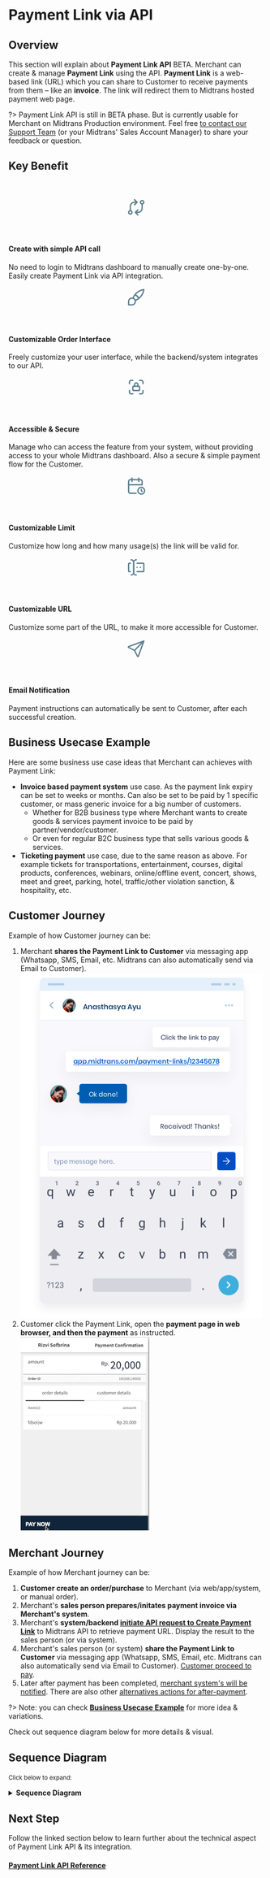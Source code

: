# Payment Link via API

## Overview
This section will explain about **Payment Link API** <span class="badge badge-yellow">BETA</span>. Merchant can create & manage **Payment Link** using the API. **Payment Link** is a web-based link (URL) which you can share to Customer to receive payments from them – like an **invoice**. The link will redirect them to Midtrans hosted payment web page.

?> Payment Link API is still in <span class="badge badge-yellow">BETA</span> phase. But is currently usable for Merchant on Midtrans Production environment. Feel free [to contact our Support Team](https://midtrans.com/contact-us) (or your Midtrans' Sales Account Manager) to share your feedback or question.

## Key Benefit
<br>

<!-- @NOTE: SVG icons generated from: https://tablericons.com/ size: 40, color: 597e8d
Because of limited time. Should properly ask MKT team for icons?
-->

<div class="cards-r-3">
  <div class="my-card card-smaller">

<p style="text-align: center;">
  <svg xmlns="http://www.w3.org/2000/svg" class="icon icon-tabler icon-tabler-exchange" width="40" height="40" viewBox="0 0 24 24" stroke-width="1.5" stroke="#597e8d" fill="none" stroke-linecap="round" stroke-linejoin="round">
  <path stroke="none" d="M0 0h24v24H0z" fill="none"/>
  <circle cx="5" cy="18" r="2" />
  <circle cx="19" cy="6" r="2" />
  <path d="M19 8v5a5 5 0 0 1 -5 5h-3l3 -3m0 6l-3 -3" />
  <path d="M5 16v-5a5 5 0 0 1 5 -5h3l-3 -3m0 6l3 -3" />
</svg>
</p><br>

<h4 class="my-card-title">Create with simple API call</h4>

No need to login to Midtrans dashboard to manually create one-by-one. Easily create Payment Link via API integration.

  </div>
  <div class="my-card card-smaller">

<p style="text-align: center;">
  <svg xmlns="http://www.w3.org/2000/svg" class="icon icon-tabler icon-tabler-brush" width="40" height="40" viewBox="0 0 24 24" stroke-width="1.5" stroke="#597e8d" fill="none" stroke-linecap="round" stroke-linejoin="round">
  <path stroke="none" d="M0 0h24v24H0z" fill="none"/>
  <path d="M3 21v-4a4 4 0 1 1 4 4h-4" />
  <path d="M21 3a16 16 0 0 0 -12.8 10.2" />
  <path d="M21 3a16 16 0 0 1 -10.2 12.8" />
  <path d="M10.6 9a9 9 0 0 1 4.4 4.4" />
</svg>
</p><br>

<h4 class="my-card-title">Customizable Order Interface</h4>

Freely customize your user interface, while the backend/system integrates to our API.

  </div>
  <div class="my-card card-smaller">

<p style="text-align: center;">
  <svg xmlns="http://www.w3.org/2000/svg" class="icon icon-tabler icon-tabler-lock-access" width="40" height="40" viewBox="0 0 24 24" stroke-width="1.5" stroke="#597e8d" fill="none" stroke-linecap="round" stroke-linejoin="round">
  <path stroke="none" d="M0 0h24v24H0z" fill="none"/>
  <path d="M4 8v-2a2 2 0 0 1 2 -2h2" />
  <path d="M4 16v2a2 2 0 0 0 2 2h2" />
  <path d="M16 4h2a2 2 0 0 1 2 2v2" />
  <path d="M16 20h2a2 2 0 0 0 2 -2v-2" />
  <rect x="8" y="11" width="8" height="5" rx="1" />
  <path d="M10 11v-2a2 2 0 1 1 4 0v2" />
</svg>
</p><br>

<h4 class="my-card-title">Accessible & Secure</h4>

Manage who can access the feature from your system, without providing access to your whole Midtrans dashboard. Also a secure & simple payment flow for the Customer.

  </div>
  <div class="my-card card-smaller">

<p style="text-align: center;">
  <svg xmlns="http://www.w3.org/2000/svg" class="icon icon-tabler icon-tabler-calendar-time" width="40" height="40" viewBox="0 0 24 24" stroke-width="1.5" stroke="#597e8d" fill="none" stroke-linecap="round" stroke-linejoin="round">
  <path stroke="none" d="M0 0h24v24H0z" fill="none"/>
  <path d="M11.795 21h-6.795a2 2 0 0 1 -2 -2v-12a2 2 0 0 1 2 -2h12a2 2 0 0 1 2 2v4" />
  <circle cx="18" cy="18" r="4" />
  <path d="M15 3v4" />
  <path d="M7 3v4" />
  <path d="M3 11h16" />
  <path d="M18 16.496v1.504l1 1" />
</svg>
</p><br>

<h4 class="my-card-title">Customizable Limit</h4>

Customize how long and how many usage(s) the link will be valid for.

  </div>
  <div class="my-card card-smaller">

<p style="text-align: center;">
  <svg xmlns="http://www.w3.org/2000/svg" class="icon icon-tabler icon-tabler-forms" width="40" height="40" viewBox="0 0 24 24" stroke-width="1.5" stroke="#597e8d" fill="none" stroke-linecap="round" stroke-linejoin="round">
  <path stroke="none" d="M0 0h24v24H0z" fill="none"/>
  <path d="M12 3a3 3 0 0 0 -3 3v12a3 3 0 0 0 3 3" />
  <path d="M6 3a3 3 0 0 1 3 3v12a3 3 0 0 1 -3 3" />
  <path d="M13 7h7a1 1 0 0 1 1 1v8a1 1 0 0 1 -1 1h-7" />
  <path d="M5 7h-1a1 1 0 0 0 -1 1v8a1 1 0 0 0 1 1h1" />
  <path d="M17 12h.01" />
  <path d="M13 12h.01" />
</svg>
</p><br>

<h4 class="my-card-title">Customizable URL</h4>

Customize some part of the URL, to make it more accessible for Customer.

  </div>
  <div class="my-card card-smaller">

<p style="text-align: center;">
  <svg xmlns="http://www.w3.org/2000/svg" class="icon icon-tabler icon-tabler-send" width="40" height="40" viewBox="0 0 24 24" stroke-width="1.5" stroke="#597e8d" fill="none" stroke-linecap="round" stroke-linejoin="round">
  <path stroke="none" d="M0 0h24v24H0z" fill="none"/>
  <line x1="10" y1="14" x2="21" y2="3" />
  <path d="M21 3l-6.5 18a0.55 .55 0 0 1 -1 0l-3.5 -7l-7 -3.5a0.55 .55 0 0 1 0 -1l18 -6.5" />
</svg>
</p><br>

<h4 class="my-card-title">Email Notification</h4>

Payment instructions can automatically be sent to Customer, after each successful creation.

  </div>
  
</div>

## Business Usecase Example
Here are some business use case ideas that Merchant can achieves with Payment Link:
- **Invoice based payment system** use case. As the payment link expiry can be set to weeks or months. Can also be set to be paid by 1 specific customer, or mass generic invoice for a big number of customers.
  - Whether for B2B business type where Merchant wants to create goods & services payment invoice to be paid by partner/vendor/customer.
  - Or even for regular B2C business type that sells various goods & services.
- **Ticketing payment** use case, due to the same reason as above. For example tickets for transportations, entertainment, courses, digital products, conferences, webinars, online/offline event, concert, shows, meet and greet, parking, hotel, traffic/other violation sanction, & hospitality, etc.

## Customer Journey
Example of how Customer journey can be:
1. Merchant **shares the Payment Link to Customer** via messaging app (Whatsapp, SMS, Email, etc. Midtrans can also automatically send via Email to Customer).
  ![Payment Link API Showcase 1](../../asset/image/paymentlink-api-showcase-1.png ':size=250')
2. Customer click the Payment Link, open the **payment page in web browser, and then the payment** as instructed.
  ![Payment Link API Showcase 2](../../asset/image/paymentlink-api-showcase-2.gif)

## Merchant Journey

Example of how Merchant journey can be:

1. **Customer create an order/purchase** to Merchant (via web/app/system, or manual order).
2. Merchant's **sales person prepares/initates payment invoice via Merchant's system**.
3. Merchant's **system/backend [initiate API request to Create Payment Link](/en/technical-reference/payment-link-api.md#create-payment-link-api)** to Midtrans API to retrieve payment URL. Display the result to the sales person (or via system).
4. Merchant's sales person (or system) **share the Payment Link to Customer** via messaging app (Whatsapp, SMS, Email, etc. Midtrans can also automatically send via Email to Customer). [Customer proceed to pay](#customer-journey).
5. Later after payment has been completed, [merchant system's will be notified](/en/technical-reference/payment-link-api.md#handling-notifications). There are also other [alternatives actions for after-payment](#other-api-actions-amp-payment-handling).

?> Note: you can check **[Business Usecase Example](#business-usecase-example)** for more idea & variations.

Check out sequence diagram below for more details & visual.

## Sequence Diagram
<small>Click below to expand:</small>
<details>
<summary><b>Sequence Diagram</b></summary>
<article>

![Payment Link API Sequence Diagram](../../asset/image/paymentlink-api-sequence-diagram.png ':size=400')
</article>
</details>

## Next Step
Follow the linked section below to learn further about the technical aspect of Payment Link API & its integration.

<div class="my-card">

#### [Payment Link API Reference](/en/technical-reference/payment-link-api.md)
</div>